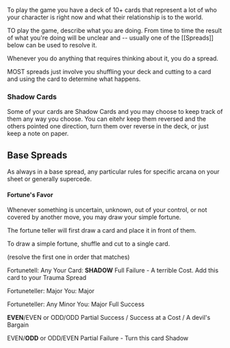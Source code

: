 To play the game you have a deck of 10+ cards that represent a lot of who your character is right now and what their relationship is to the world. 

TO play the game, describe what you are doing. From time to time the result of what you're doing will be unclear and -- usually one of the [[Spreads]] below can be used to resolve it. 

Whenever you do anything that requires thinking about it, you do a spread.

MOST spreads just involve you shuffling your deck and cutting to a card and using the card to determine what happens. 

### Shadow Cards
Some of your cards are Shadow Cards and you may choose to keep track of them any way you choose. You can eitehr keep them reversed and the others pointed one direction, turn them over reverse in the deck, or just keep a note on paper.

## Base Spreads

As always in a base spread, any particular rules for specific arcana on your sheet or generally supercede.
#### Fortune's Favor
Whenever something is uncertain, unknown, out of your control, or not covered by another move, you may draw your simple fortune.

The fortune teller will first draw a card and place it in front of them.

To draw a simple fortune, shuffle and cut to a single card. 

(resolve the first one in order that matches)


Fortunetell: Any
Your Card: **SHADOW**
Full Failure - A terrible Cost.
Add this card to your Trauma Spread

Fortuneteller: Major
You: Major

Fortuneteller: Any Minor
You: Major
Full Success

**EVEN**/EVEN or ODD/ODD
Partial Success / Success at a Cost / A devil's Bargain

EVEN/**ODD** or ODD/EVEN
Partial Failure - Turn this card Shadow




